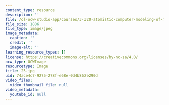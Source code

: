 ```yaml
---
content_type: resource
description: ''
file: /ol-ocw-studio-app/courses/3-320-atomistic-computer-modeling-of-materials-sma-5107-spring-2005/74ace4c79275278fe68e0d4b867e290d_25.jpg
file_size: 1886
file_type: image/jpeg
image_metadata:
  caption: ''
  credit: ''
  image-alt: ''
learning_resource_types: []
license: https://creativecommons.org/licenses/by-nc-sa/4.0/
ocw_type: OCWImage
resourcetype: Image
title: 25.jpg
uid: 74ace4c7-9275-278f-e68e-0d4b867e290d
video_files:
  video_thumbnail_file: null
video_metadata:
  youtube_id: null
---
```

